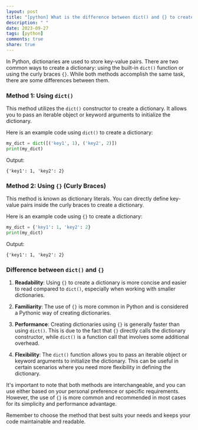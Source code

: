 ```yaml
---
layout: post
title: "[python] What is the difference between dict() and {} to create a dictionary?"
description: " "
date: 2023-09-27
tags: [python]
comments: true
share: true
---
```


In Python, dictionaries are used to store key-value pairs. There are two common ways to create a dictionary: using the built-in `dict()` function or using the curly braces `{}`. While both methods accomplish the same task, there are some differences between them.

### Method 1: Using `dict()`
This method utilizes the `dict()` constructor to create a dictionary. It allows you to pass an iterable object or keyword arguments to initialize the dictionary.

Here is an example code using `dict()` to create a dictionary:


```python
my_dict = dict([('key1', 1), ('key2', 2)])
print(my_dict)
```

Output:
```
{'key1': 1, 'key2': 2}
```

### Method 2: Using `{}` (Curly Braces)
This method is known as dictionary literals. You can directly define key-value pairs inside the curly braces to create a dictionary.

Here is an example code using `{}` to create a dictionary:


```python
my_dict = {'key1': 1, 'key2': 2}
print(my_dict)
```

Output:
```
{'key1': 1, 'key2': 2}
```

### Difference between `dict()` and `{}`

1. **Readability**: Using `{}` to create a dictionary is more concise and easier to read compared to `dict()`, especially when working with smaller dictionaries.

2. **Familiarity**: The use of `{}` is more common in Python and is considered a Pythonic way of creating dictionaries.

3. **Performance**: Creating dictionaries using `{}` is generally faster than using `dict()`. This is due to the fact that `{}` directly calls the dictionary constructor, while `dict()` is a function call that involves some additional overhead.

4. **Flexibility**: The `dict()` function allows you to pass an iterable object or keyword arguments to initialize the dictionary. This can be useful in certain scenarios where you need more flexibility in defining the dictionary.

It's important to note that both methods are interchangeable, and you can use either based on your personal preference or specific requirements. However, the use of `{}` is more common and recommended in most cases for its simplicity and performance advantage.

Remember to choose the method that best suits your needs and keeps your code maintainable and readable.